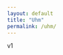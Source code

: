 ```yaml
---
layout: default
title: "Uhm"
permalink: /uhm/
---
```


v1

<script src="https://d3js.org/d3.v6.min.js" defer></script>  
<script src="https://d3js.org/d3-scale.v3.min.js" defer></script>  
<script src="https://raw.githubusercontent.com/jorisvanzundert/riddle_d3/main/app.js" defer></script>  

<div class="chart" id="age_read_mean"></div>  
<div class="chart" id="age_read_hist"></div>  
